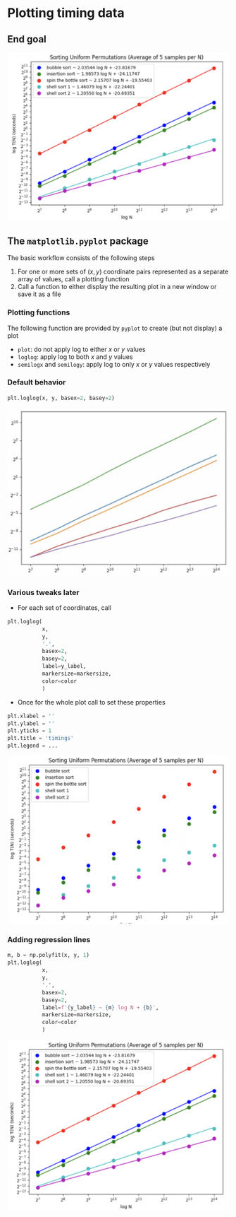 # Plotting timing data

## End goal

![Plotted Data](./figures/plotted-data.png)

## The `matplotlib.pyplot` package

The basic workflow consists of the following steps

1) For one or more sets of $(x,\,y)$ coordinate pairs represented as a separate array of values, call a plotting function
2) Call a function to either display the resulting plot in a new window or save it as a file

### Plotting functions

The following function are provided by `pyplot` to create (but not display) a plot

- `plot`: do not apply log to either $x$ or $y$ values
- `loglog`: apply log to both $x$ and $y$ values
- `semilogx` and `semilogy`: apply log to only $x$ or $y$ values respectively

### Default behavior

```python
plt.loglog(x, y, basex=2, basey=2)
```

![Default Plot](./figures/default-plot.png)

### Various tweaks later

- For each set of coordinates, call

```python
plt.loglog(
           x,
           y, 
           '.', 
           basex=2, 
           basey=2, 
           label=y_label, 
           markersize=markersize,
           color=color
           )
```

- Once for the whole plot call to set these properties

```python
plt.xlabel = ''
plt.ylabel = ''
plt.yticks = 1
plt.title = 'timings'
plt.legend = ...
```

![Customized Plot](./figures/customized-plot.png)

### Adding regression lines

```python
m, b = np.polyfit(x, y, 1)
plt.loglog(
           x, 
           y, 
           '.', 
           basex=2, 
           basey=2, 
           label=f'{y_label} ~ {m} log N + {b}',
           markersize=markersize,
           color=color
           )
```

![Plot with Regression](./figures/plot-with-regression.png)